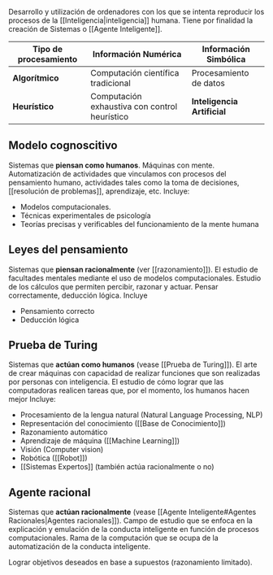 Desarrollo y utilización de ordenadores con los que se intenta reproducir los procesos de la [[Inteligencia|inteligencia]] humana. Tiene por finalidad la creación de Sistemas o [[Agente Inteligente]].

| Tipo de procesamiento | Información Numérica                          | Información Simbólica       |
| --------------------- | --------------------------------------------- | --------------------------- |
| **Algorítmico**       | Computación científica tradicional            | Procesamiento de datos      |
| **Heurístico**        | Computación exhaustiva con control heurístico | **Inteligencia Artificial** |

## Modelo cognoscitivo
Sistemas que **piensan como humanos**. Máquinas con mente. Automatización de actividades que vinculamos con procesos del pensamiento humano, actividades tales como la toma de decisiones, [[resolución de problemas]], aprendizaje, etc. Incluye:
- Modelos computacionales.
- Técnicas experimentales de psicología
- Teorías precisas y verificables del funcionamiento de la mente humana

## Leyes del pensamiento
Sistemas que **piensan racionalmente** (ver [[razonamiento]]). El estudio de facultades mentales mediante el uso de modelos computacionales. Estudio de los cálculos que permiten percibir, razonar y actuar. Pensar correctamente, deducción lógica. Incluye
- Pensamiento correcto
- Deducción lógica

## Prueba de Turing
Sistemas que **actúan como humanos** (vease [[Prueba de Turing]]). El arte de crear máquinas con capacidad de realizar funciones que son realizadas por personas con inteligencia. El estudio de cómo lograr que las computadoras realicen tareas que, por el momento, los humanos hacen mejor Incluye:
- Procesamiento de la lengua natural (Natural Language Processing, NLP)
- Representación del conocimiento ([[Base de Conocimiento]])
- Razonamiento automático
- Aprendizaje de máquina ([[Machine Learning]])
- Visión (Computer vision)
- Robótica ([[Robot]])
- [[Sistemas Expertos]] (también actúa racionalmente o no)

## Agente racional
Sistemas que **actúan racionalmente** (vease [[Agente Inteligente#Agentes Racionales|Agentes racionales]]). Campo de estudio que se enfoca en la explicación y emulación de la conducta inteligente en función de procesos computacionales. Rama de la computación que se ocupa de la automatización de la conducta inteligente.

Lograr objetivos deseados en base a supuestos (razonamiento limitado).


